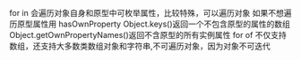 for in 会遍历对象自身和原型中可枚举属性，比较特殊，可以遍历对象
如果不想遍历原型属性用 hasOwnProperty
Object.keys()返回一个不包含原型的属性的数组
Object.getOwnPropertyNames()返回不含原型的所有实例属性
for of 不仅支持数组，还支持大多数类数组对象和字符串,不可遍历对象，因为对象不可迭代
